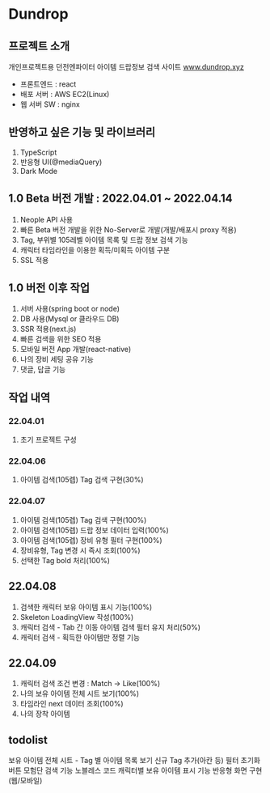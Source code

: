 # Dundrop

## 프로젝트 소개
개인프로젝트용 던전엔파이터 아이템 드랍정보 검색 사이트 www.dundrop.xyz
- 프론트엔드 : react
- 배포 서버 : AWS EC2(Linux)
- 웹 서버 SW : nginx

## 반영하고 싶은 기능 및 라이브러리
1. TypeScript
2. 반응형 UI(@mediaQuery)
3. Dark Mode

## 1.0 Beta 버전 개발 : 2022.04.01 ~ 2022.04.14
1. Neople API 사용
2. 빠른 Beta 버전 개발을 위한 No-Server로 개발(개발/배포시 proxy 적용)
3. Tag, 부위별 105레벨 아이템 목록 및 드랍 정보 검색 기능
4. 캐릭터 타임라인을 이용한 획득/미획득 아이템 구분
5. SSL 적용

## 1.0 버전 이후 작업
1. 서버 사용(spring boot or node)
2. DB 사용(Mysql or 클라우드 DB)
3. SSR 적용(next.js)
4. 빠른 검색을 위한 SEO 적용
5. 모바일 버전 App 개발(react-native)
6. 나의 장비 세팅 공유 기능
7. 댓글, 답글 기능

## 작업 내역
### 22.04.01
1. 초기 프로젝트 구성

### 22.04.06
1. 아이템 검색(105렙) Tag 검색 구현(30%)

### 22.04.07
1. 아이템 검색(105렙) Tag 검색 구현(100%)
2. 아이템 검색(105렙) 드랍 정보 데이터 입력(100%)
3. 아이템 검색(105렙) 장비 유형 필터 구현(100%)
4. 장비유형, Tag 변경 시 즉시 조회(100%)
5. 선택한 Tag bold 처리(100%)

## 22.04.08
1. 검색한 캐릭터 보유 아이템 표시 기능(100%)
2. Skeleton LoadingView 작성(100%)
3. 캐릭터 검색 - Tab 간 이동 아이템 검색 필터 유지 처리(50%)
4. 캐릭터 검색 - 획득한 아이템만 정렬 기능

## 22.04.09
1. 캐릭터 검색 조건 변경 : Match -> Like(100%)
2. 나의 보유 아이템 전체 시트 보기(100%)
3. 타임라인 next 데이터 조회(100%)
4. 나의 장착 아이템

## todolist
보유 아이템 전체 시트 - Tag 별 아이템 목록 보기
신규 Tag 추가(아칸 등)
필터 초기화 버튼
모험단 검색 기능
노블레스 코드 캐릭터별 보유 아이템 표시 기능
반응형 화면 구현(웹/모바일)